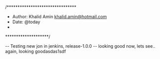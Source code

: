/********************************
* Author: Khalid Amin khalid.amin@hotmail.com
* Date: @today	
* 
********************/

-- Testing new jon in jenkins, release-1.0.0
		-- looking good now, lets see.. again, looking goodasdas1sdf
